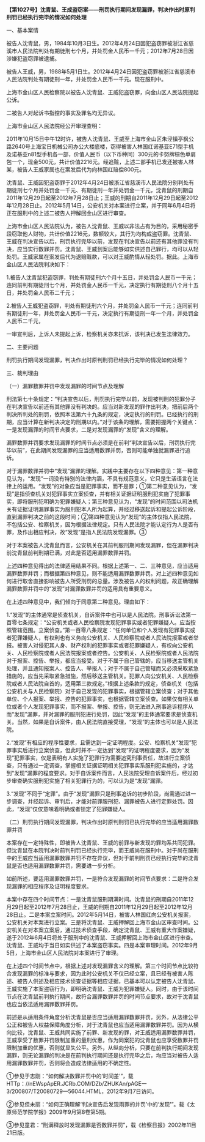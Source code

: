 **【第1027号】沈青鼠、王成盗窃案——刑罚执行期间发现漏罪，判决作出时原判刑罚已经执行完毕的情况如何处理**

一、基本案情

被告人沈青鼠，男，1984年10月3日生。2012年4月24日因犯盗窃罪被浙江省慈溪市人民法院判处有期徒刑七个月，并处罚金人民币一千元；2012年7月28日因涉嫌犯盗窃罪被逮捕。

被告人王威，男，1988年5月1日生。2012年4月24日因犯盗窃罪被浙江省慈溪市人民法院判处有期徒刑一年，并处罚金人民币一千元。现在服刑中。

上海市金山区人民检察院以被告人沈青鼠、王威犯盗窃罪，向金山区人民法院提起公诉。

二被告人对起诉书指控的事实及罪名均无异议。

上海市金山区人民法院经公开审理查明：

2011年10月15日中午12时许，被告人沈青鼠、王威至上海市金山区朱泾镇亭枫公路2640号上海宝日机械公司办公大楼底楼，窃得被害人林国红诺基亚E71型手机及诺基亚n81型手机各一部，价值人民币（以下币种同）300元的卡努牌棕色单肩包一个，现金500元，共计价值2216元。经追赃，上述二部手机已发还被害人林某，被告人王威家属也在案发后代为向林国红赔偿800元。

沈青鼠、王威因犯盗窃罪于2012年4月24日被浙江省慈溪市人民法院分别判处有期徒刑七个月并处罚金一千元、有期徒刑一年并处罚金一千元，沈青鼠的刑期自2011年12月29日起至2012年7月28日止；王威的刑期自2011年12月29日起至2012年12月28日止。2012年5月14日，公安机关对本案进行立案，并于同年6月4日将正在服刑中的上述二被告人押解回金山区进行审查。

上海市金山区人民法院认为，被告人沈青鼠、王威以非法占有为目的，采用秘密手段窃取他人财物，共计价值2216元，数额较大，其行为均构成盗窃罪。沈青鼠、王威在判决宣告以后，刑罚执行完毕以前，发现在判决宣告以前还有其他罪没有判决，应当实行数罪并罚。沈青鼠、王威到案后能够如实供述自己罪行，均可以从轻处罚。王威家属在案发后代为退赔赃款，可以对王威酌情从轻处罚。据此。上海市金山区人民法院判决如下：

1.被告人沈青鼠犯盗窃罪，判处有期徒刑六个月十五日，并处罚金人民币一千元；连同前判有期徒刑七个月，并处罚金人民币一千元，决定执行有期徒刑八个月十五日，并处罚金人民币二千元；

2.被告人王威犯盗窃罪，判处有期徒刑六个月，并处罚金人民币一千元；连同前判有期徒刑一年，并处罚金人民币一千元，决定执行有期徒刑一年一个月，并处罚金人民币二千元，

一审宣判后，上诉人未提起上诉，检察机关亦未抗诉，该判决已发生法律效力。

二、主要问题

刑罚执行期间发现漏罪，判决作出时原判刑罚已经执行完毕的情况如何处理？

三、裁判理由

（一）漏罪数罪并罚中发现漏罪的时间节点及理解

刑法第七十条规定：“判决宣告以后，刑罚执行完毕以前，发现被判刑的犯罪分子在判决宣告以前还有其他罪没有判决的。应当对新发现的罪作出判决，把前后两个判决所判处的刑罚，依照本法第六十九条的规定，决定执行的刑罚。已经执行的刑期，应当计算在新判决决定的刑期以内。”对于该条的理解，需要把握两个关键点：一是发现漏罪的时间节点要求，二是对发现漏罪的“发现”含义的理解。

漏罪数罪并罚要求发现漏罪的时间节点必须是在前判“判决宣告以后，刑罚执行完毕以前”，在此期间发现漏罪的应当适用数罪并罚，否则可能单独就漏罪进行追诉。

对于漏罪数罪并罚中“发现”漏罪的理解。实践中主要存在以下四种意见：第一种意见认为，“发现”一词没有特别的法律内涵，不具有规范意义，它只是生活语言在法律上的运用。“发现”的对象应当是犯罪事实，而不是罪；①第二种意见认为，“发现”是指侦查机关对犯罪事实立案侦查，并有相关证据证明服刑犯实施了犯罪事实，即将服刑犯明确为犯罪嫌疑人；第三种意见认为，“发现”的时间范围以司法机关有证据证明漏罪事实为服刑犯本人所为起算，并经过移送起诉和提起公诉阶段，直到漏罪判决之前的这段时间；②第四种意见认为“发现”的主体仅指人民法院，不包括公安、检察机关，因为根据法律规定。只有人民法院才能认定行为人是否有罪，及作出相应判决，故“发现”是指人民法院发现漏罪。③

对于本案被告人沈青鼠而言，公安机关在其前判服刑期间发现漏罪，但在漏罪判决前沈青鼠前判刑期已满，对此是否适用漏罪数罪并罚。

上述四种意见得出的法律适用结果不同。根据上述第一、二、三种意见，应当适用漏罪数罪并罚；而根据第四种意见，则不能适用漏罪数罪并罚。对上述四种意见如何进行取舍直接影响被告人所受刑罚的总量。涉及被告人的权利问题，故正确理解漏罪数罪并罚中的“发现”对漏罪数罪并罚的适用具有重要意义。

在上述四种意见中，我们倾向于同意第二种意见。理由如下：

1.“发现”的主体通常是侦查机关，自诉案件中也可以是人民法院。刑事诉讼法第一百零七条规定：“公安机关或者人民检察院发现犯罪事实或者犯罪嫌疑人。应当按照管辖范围。立案侦查。”第一百零八条规定：“任何单位和个人发现有犯罪事实或者犯罪嫌疑人，有权利也有义务向公安机关、人民检察院或者人民法院报案或者举报。被害人对侵犯其人身、财产权利的犯罪事实或者犯罪嫌疑人，有权向公安机关、人民检察院或者人民法院报案或者控告。公安机关、人民检察院或者人民法院对于报案、控告、举报，都应当接受。对于不属于自己管辖的，应当移送主管机关处理，并且通知报案人、控告人、举报人；对于不属于自己管辖而又必须采取紧急措施的，应当先采取紧急措施，然后移送主管机关。犯罪人向公安机关、人民检察院或者人民法院自首的，适用第三款规定。”根据上述条款的规定，侦查机关（包括公安机关与人民检察院）对于自己发现的犯罪事实，根据管辖立案侦查；对于其他单位、个人报案、举报、控告的犯罪事实，也根据管辖立案侦查。如果仅有相关单位或者个人发现犯罪事实，而不报案、举报、控告，则无法进入刑事追诉程序从而“发现”漏罪，并对漏罪的服刑犯进行处罚，因此“发现”的主体通常要求是侦查机关。当然，如果是自诉案件，由人民法院直接受理，“发现”的主体也可以是人民法院。

2.“发现”有相应的程序性要求，且需达到一定证明程度。公安、检察机关“发现”犯罪事实后进行立案侦查，但此时并不一定达到“发现”的证明程度要求，因为“发现”犯罪事实，仅是表明有人实施了犯罪行为需要追究刑事责任，故进行立案侦查，只有通过一定调查，掌握相关证据证明相关犯罪事实系服刑犯实施的，才达到“发现”漏罪的程度要求。对于自诉案件而言，人民法院受理自诉案件后，经过初步审查确实服刑犯实施了相关犯罪行为的，可以认为是“发现”漏罪。

3.“发现”不同于“定罪”。由于“发现”漏罪只是刑事追诉的初步阶段，尚需通过进一步调查，并经起诉、审判后，才能对前罪服刑犯、漏罪被告人进行定罪处罚。因此，“发现”仅仅意味着明确或者锁定了犯罪嫌疑人。

（二）刑罚执行期间发现漏罪，判决作出时原判刑罚已执行完毕的应当适用漏罪数罪并罚

本案存在一定特殊性，即被告人沈青鼠、王威的前罪与新发现的罪均系共同犯罪。但沈青鼠在本院判决时前判刑罚已经执行完毕，而王威尚在服刑中。对于尚在服刑中的王威应当适用漏罪数罪并罚不存在异议，但对于前判刑罚已经执行完毕的沈青鼠是否也适用漏罪数罪并罚，需要进一步分析。

如前所述，要适用漏罪数罪并罚，一是符合发现漏罪的时间节点要求：二是符合发现漏罪的相应程序及证明程度要求。

本案中存在四个时间节点：一是沈青鼠服刑期满时间。沈青鼠的刑期自2011年12月29日起至2012年7月28日止，王威的刑期自2011年12月29日起至2012年12月28日止。二是本案立案时间。2012年5月14日，被害人林国红向公安机关报案，公安机关对本案进行立案。三是将沈青鼠、王威押解回上海市金山区审查时间。公安机关在对本案立案后，通过技术侦查手段，确定沈青鼠、王威有重大作案嫌疑，遂于2012年6月4日将处于服刑中的沈青鼠、王威押解回上海市金山区进行审查。沈青鼠、王威均于当日如实供述了本案盗窃事实。四是本案审理时间。2012年9月5日，上海市金山区人民法院对本案进行了审理。

在上述四个时间节点中，根据上述对发现漏罪含义的理解。第三个时间节点比较符合发现漏罪的标准与要求，因为此时公安机关不仅已经立案，且已经有被害人陈述、被告人供述及相应技术侦查证据等相应证据，已基本可以认定被告人沈青鼠、王威实施了本案盗窃行为，即明确沈青鼠、王威为犯罪嫌疑人。同时，由于该时间节点在沈青鼠前判执行期间，故符合漏罪数罪并罚的时间节点要求，故对于沈青鼠也应当依法适用漏罪数罪并罚。

前述是从适用条件角度分析沈青鼠是否应当适用漏罪数罪并罚，另外，从法律公平公正和被告人权益保障角度分析，对于沈青鼠也应当适用漏罪数罪并罚。因为从横向比较，沈青鼠、王威共同实施了前罪、新发现的罪，对王威适用漏罪数罪并罚，王威享受了数罪并罚限制加重的量刑优惠，作为同案犯的沈青鼠也应享受数罪并罚限制加重的优惠，否则就显失公平。另外，从纵向分析，只要在前判执行期间发现漏罪，则无论漏罪的判决是在前判执行期间还是执行完毕之后，均应当对被告人适用漏罪数罪并罚，否则将会造成法律适用的不确定性。

①参见于志刚：“如何解决数罪并罚中的‘时间差’”，载HTTp：//nEWspApER.JCRb.COM/DZb/ZHUKAn/pAGE一3/200807/T20080729—56044.HTML，2012年9月7日访问。

②参见但未丽：“如何正确理解‘判决宣告后发现雨罪的并罚’中的‘发现’”。载《太原师范学院学报》2009年9月第8卷第5期。

③参见童君：“刑满释放时发现漏罪是否数罪并罚”，载《检察日报》2002年11目21日版。